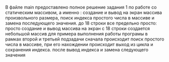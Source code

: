 В файле main предоставлено полное решение задания 1 по работе со статическим массивом, а именно : создание и вывод на экран массива произвольного размера, поиск индекса простого числа в массиве и замена последующего значения.
до 18 строки все предельно просто: просто создание и вывод массива на экран
с 18 строки создается небольшой массив для примера выполнения работы програмы в рамках второй и третьей подзадачи
сначала происходит поиск простого числа в массиве, при его нахождении происходит выход из цикла и сохранения индекса.
после вывод индекса и замена следующего значения